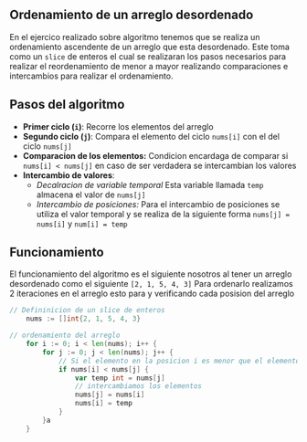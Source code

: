 ## Ordenamiento de un arreglo desordenado
En el ejercico realizado sobre algoritmo tenemos que se realiza un ordenamiento ascendente de un arreglo que esta desordenado. Este toma como un `slice` de enteros el cual se realizaran los pasos necesarios para realizar el reordenamiento de menor a mayor realizando comparaciones e intercambios para realizar el ordenamiento.

## Pasos del algoritmo

- **Primer ciclo (`i`)**: Recorre los elementos del arreglo
- **Segundo ciclo (`j`)**: Compara el elemento del ciclo `nums[i]` con el del ciclo `nums[j]` 
- **Comparacion de los elementos:** Condicion encardaga de comparar si `nums[i] < nums[j]` en caso de ser verdadera se intercambian los valores
- **Intercambio de valores**: 
  - *Decalracion de variable temporal* Esta variable llamada `temp` almacena el valor de `nums[j]`
  - *Intercambio de posiciones:* Para el intercambio de posiciones se utiliza el valor temporal y se realiza de la siguiente forma `nums[j] = nums[i]` y `num[i] = temp`



## Funcionamiento
El funcionamiento del algoritmo es el siguiente
nosotros al tener un arreglo desordenado como el siguiente `[2, 1, 5, 4, 3]`
Para ordenarlo realizamos 2 iteraciones en el arreglo esto para y verificando cada posision del arreglo 


```go
// Defininicion de un slice de enteros
	nums := []int{2, 1, 5, 4, 3}

// ordenamiento del arreglo
	for i := 0; i < len(nums); i++ {
		for j := 0; j < len(nums); j++ {
			// Si el elemento en la posicion i es menor que el elemento en la posicion j
			if nums[i] < nums[j] {
				var temp int = nums[j]
				// intercambiamos los elementos
				nums[j] = nums[i]
				nums[i] = temp
			}
		}a
	}
```